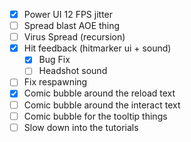 - [x] Power UI 12 FPS jitter
- [ ] Spread blast AOE thing
- [ ] Virus Spread (recursion)
- [x] Hit feedback (hitmarker ui + sound)
	- [x] Bug Fix
	- [ ] Headshot sound
- [ ] Fix respawning
- [x] Comic bubble around the reload text
- [ ] Comic bubble around the interact text
- [ ] Comic bubble for the tooltip things
- [ ] Slow down into the tutorials
